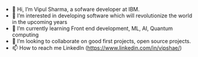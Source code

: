 - 👋 Hi, I’m Vipul Sharma, a sofware developer at IBM.
- 👀 I’m interested in developing software which will revolutionize the world in the upcoming years
- 🌱 I’m currently learning Front end development, ML, AI, Quantum computing
- 💞️ I’m looking to collaborate on good first projects, open source projects.
- 📫 How to reach me LinkedIn (https://www.linkedin.com/in/vipshae/)

<!---
vipshae/vipshae is a ✨ special ✨ repository because its `README.md` (this file) appears on your GitHub profile.
You can click the Preview link to take a look at your changes.
--->
